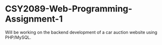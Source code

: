 # CSY2089-Web-Programming-Assignment-1
Will be working on the backend development of a car auction website using PHP/MySQL.
